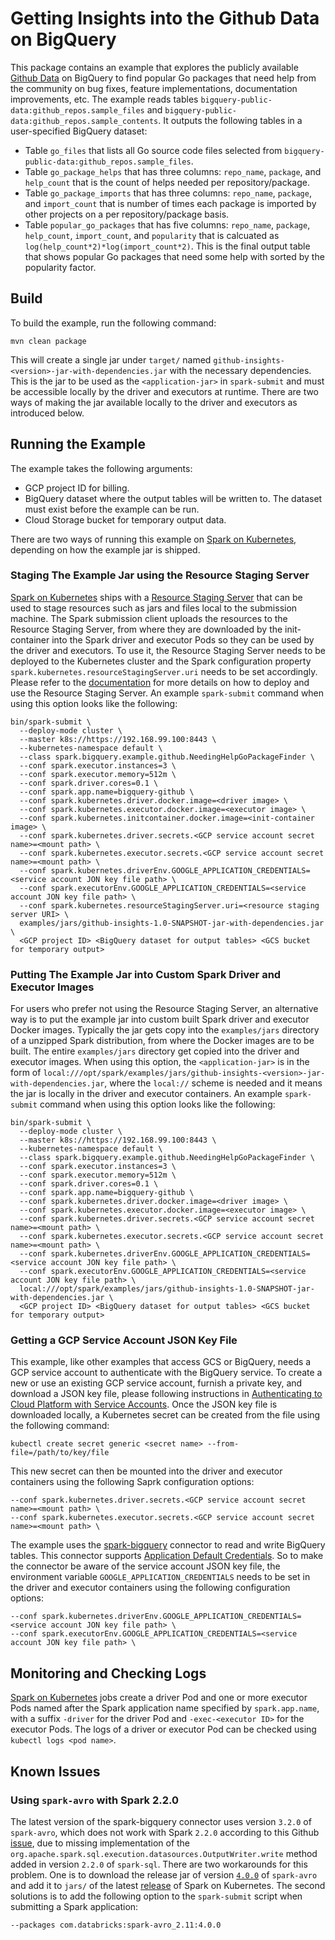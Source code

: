 # Getting Insights into the Github Data on BigQuery

This package contains an example that explores the publicly available [Github Data](https://cloud.google.com/bigquery/public-data/github) on BigQuery to find popular Go packages that need help from the community on bug fixes, feature implementations, documentation improvements, etc. The example reads tables `bigquery-public-data:github_repos.sample_files` and `bigquery-public-data:github_repos.sample_contents`. It outputs the following tables in a user-specified BigQuery dataset:
* Table `go_files` that lists all Go source code files selected from `bigquery-public-data:github_repos.sample_files`.
* Table `go_package_helps` that has three columns: `repo_name`, `package`, and `help_count` that is the count of helps needed per repository/package.
* Table `go_package_imports` that has three columns: `repo_name`, `package`, and `import_count` that is number of times each package is imported by other projects on a per repository/package basis.
* Table `popular_go_packages` that has five columns: `repo_name`, `package`, `help_count`, `import_count`, and `popularity` that is calcuated as `log(help_count*2)*log(import_count*2)`. This is the final output table that shows popular Go packages that need some help with sorted by the popularity factor.

## Build

To build the example, run the following command:

```
mvn clean package
```

This will create a single jar under `target/` named `github-insights-<version>-jar-with-dependencies.jar` with the necessary dependencies. This is the jar to be used as the `<application-jar>` in `spark-submit` and must be accessible locally by the driver and executors at runtime. There are two ways of making the jar available locally to the driver and executors as introduced below.

## Running the Example

The example takes the following arguments:
* GCP project ID for billing.
* BigQuery dataset where the output tables will be written to. The dataset must exist before the example can be run.
* Cloud Storage bucket for temporary output data.

There are two ways of running this example on [Spark on Kubernetes](https://github.com/apache-spark-on-k8s/spark), depending on how the example jar is shipped.

### Staging The Example Jar using the Resource Staging Server

[Spark on Kubernetes](https://github.com/apache-spark-on-k8s/spark) ships with a [Resource Staging Server](https://apache-spark-on-k8s.github.io/userdocs/running-on-kubernetes.html#dependency-management) that can be used to stage resources such as jars and files local to the submission machine. The Spark submission client uploads the resources to the Resource Staging Server, from where they are downloaded by the init-container into the Spark driver and executor Pods so they can be used by the driver and executors. To use it, the Resource Staging Server needs to be deployed to the Kubernetes cluster and the Spark configuration property `spark.kubernetes.resourceStagingServer.uri` needs to be set accordingly. Please refer to the [documentation](https://apache-spark-on-k8s.github.io/userdocs/running-on-kubernetes.html#dependency-management) for more details on how to deploy and use the Resource Staging Server. An example `spark-submit` command when using this option looks like the following:

```
bin/spark-submit \
  --deploy-mode cluster \
  --master k8s://https://192.168.99.100:8443 \
  --kubernetes-namespace default \
  --class spark.bigquery.example.github.NeedingHelpGoPackageFinder \
  --conf spark.executor.instances=3 \
  --conf spark.executor.memory=512m \
  --conf spark.driver.cores=0.1 \
  --conf spark.app.name=bigquery-github \
  --conf spark.kubernetes.driver.docker.image=<driver image> \
  --conf spark.kubernetes.executor.docker.image=<executor image> \
  --conf spark.kubernetes.initcontainer.docker.image=<init-container image> \
  --conf spark.kubernetes.driver.secrets.<GCP service account secret name>=<mount path> \
  --conf spark.kubernetes.executor.secrets.<GCP service account secret name>=<mount path> \
  --conf spark.kubernetes.driverEnv.GOOGLE_APPLICATION_CREDENTIALS=<service account JON key file path> \
  --conf spark.executorEnv.GOOGLE_APPLICATION_CREDENTIALS=<service account JON key file path> \
  --conf spark.kubernetes.resourceStagingServer.uri=<resource staging server URI> \ 
  examples/jars/github-insights-1.0-SNAPSHOT-jar-with-dependencies.jar \
  <GCP project ID> <BigQuery dataset for output tables> <GCS bucket for temporary output>
```

### Putting The Example Jar into Custom Spark Driver and Executor Images

For users who prefer not using the Resource Staging Server, an alternative way is to put the example jar into custom built Spark driver and executor Docker images. Typically the jar gets copy into the `examples/jars` directory of a unzipped Spark distribution, from where the Docker images are to be built. The entire `examples/jars` directory get copied into the driver and executor images. When using this option, the `<application-jar>` is in the form of `local:///opt/spark/examples/jars/github-insights-<version>-jar-with-dependencies.jar`, where the `local://` scheme is needed and it means the jar is locally in the driver and executor containers. An example `spark-submit` command when using this option looks like the following:

```
bin/spark-submit \
  --deploy-mode cluster \
  --master k8s://https://192.168.99.100:8443 \
  --kubernetes-namespace default \
  --class spark.bigquery.example.github.NeedingHelpGoPackageFinder \
  --conf spark.executor.instances=3 \
  --conf spark.executor.memory=512m \
  --conf spark.driver.cores=0.1 \
  --conf spark.app.name=bigquery-github \
  --conf spark.kubernetes.driver.docker.image=<driver image> \
  --conf spark.kubernetes.executor.docker.image=<executor image> \
  --conf spark.kubernetes.driver.secrets.<GCP service account secret name>=<mount path> \
  --conf spark.kubernetes.executor.secrets.<GCP service account secret name>=<mount path> \
  --conf spark.kubernetes.driverEnv.GOOGLE_APPLICATION_CREDENTIALS=<service account JON key file path> \
  --conf spark.executorEnv.GOOGLE_APPLICATION_CREDENTIALS=<service account JON key file path> \
  local:///opt/spark/examples/jars/github-insights-1.0-SNAPSHOT-jar-with-dependencies.jar \
  <GCP project ID> <BigQuery dataset for output tables> <GCS bucket for temporary output>
```   

### Getting a GCP Service Account JSON Key File

This example, like other examples that access GCS or BigQuery, needs a GCP service account to authenticate with the BigQuery service. To create a new or use an existing GCP service account, furnish a private key, and download a JSON key file, please following instructions in [Authenticating to Cloud Platform with Service Accounts](https://cloud.google.com/kubernetes-engine/docs/tutorials/authenticating-to-cloud-platform). Once the JSON key file is downloaded locally, a Kubernetes secret can be created from the file using the following command:
      
```
kubectl create secret generic <secret name> --from-file=/path/to/key/file
```

This new secret can then be mounted into the driver and executor containers using the following Saprk configuration options:

```
--conf spark.kubernetes.driver.secrets.<GCP service account secret name>=<mount path> \
--conf spark.kubernetes.executor.secrets.<GCP service account secret name>=<mount path> \
```

The example uses the [spark-bigquery](https://github.com/spotify/spark-bigquery) connector to read and write BigQuery tables. This connector supports [Application Default Credentials](https://developers.google.com/identity/protocols/application-default-credentials). So to make the connector be aware of the service account JSON key file, the environment variable `GOOGLE_APPLICATION_CREDENTIALS` needs to be set in the driver and executor containers using the following configuration options:

```
--conf spark.kubernetes.driverEnv.GOOGLE_APPLICATION_CREDENTIALS=<service account JON key file path> \
--conf spark.executorEnv.GOOGLE_APPLICATION_CREDENTIALS=<service account JON key file path> \
```

## Monitoring and Checking Logs

[Spark on Kubernetes](https://github.com/apache-spark-on-k8s/spark) jobs create a driver Pod and one or more executor Pods named after the Spark application name specified by `spark.app.name`, with a suffix `-driver` for the driver Pod and `-exec-<executor ID>` for the executor Pods. The logs of a driver or executor Pod can be checked using `kubectl logs <pod name>`.

## Known Issues

### Using `spark-avro` with Spark 2.2.0

The latest version of the spark-bigquery connector uses version `3.2.0` of `spark-avro`, which does not work with Spark `2.2.0` according to this Github [issue](https://github.com/databricks/spark-avro/issues/240), due to missing implementation of the `org.apache.spark.sql.execution.datasources.OutputWriter.write` method added in version `2.2.0` of `spark-sql`. There are two workarounds for this problem. One is to download the release jar of version [`4.0.0`](https://mvnrepository.com/artifact/com.databricks/spark-avro_2.11/4.0.0) of `spark-avro` and add it to `jars/` of the latest [release](https://github.com/apache-spark-on-k8s/spark/releases/tag/v2.2.0-kubernetes-0.5.0) of Spark on Kubernetes. The second solutions is to add the following option to the `spark-submit` script when submitting a Spark application:

```
--packages com.databricks:spark-avro_2.11:4.0.0
```     
